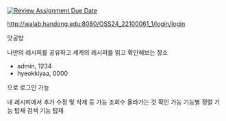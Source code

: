 [![Review Assignment Due Date](https://classroom.github.com/assets/deadline-readme-button-22041afd0340ce965d47ae6ef1cefeee28c7c493a6346c4f15d667ab976d596c.svg)](https://classroom.github.com/a/fnlImD_T)

http://walab.handong.edu:8080/OSS24_22100061_1/login/login

맛공방

나만의 레시피를 공유하고 세계의 레시피를 읽고 확인해보는 장소

- admin, 1234
- hyeokkiyaa, 0000

으로 로그인 가능

내 레시피에서 추가 수정 및 삭제 등 가능
조회수 올라가는 것 확인 가능
기능별 정렬 기능 탑재
검색 기능 탑재
